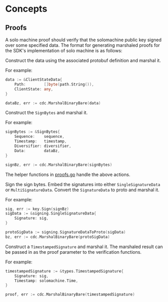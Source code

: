 <!--
order: 1
-->

# Concepts

## Proofs

A solo machine proof should verify that the solomachine public key signed 
over some specified data. The format for generating marshaled proofs for
the SDK's implementation of solo machine is as follows:

Construct the data using the associated protobuf definition and marshal it.

For example:
```go
data := &ClientStateData{
	Path:        []byte(path.String()),
	ClientState: any,
}

dataBz, err := cdc.MarshalBinaryBare(data)
```

Construct the `SignBytes` and marshal it.

For example:
```go
signBytes := &SignBytes{
	Sequence:    sequence,
	Timestamp:   timestamp,
	Diversifier: diversifier,
	Data:        dataBz,
}

signBz, err := cdc.MarshalBinaryBare(signBytes)
```

The helper functions in [proofs.go](../types/proofs.go) handle the above actions.

Sign the sign bytes. Embed the signatures into either `SingleSignatureData` or
`MultiSignatureData`. Convert the `SignatureData` to proto and marshal it. 

For example:
```go
sig, err := key.Sign(signBz)
sigData := &signing.SingleSignatureData{
	Signature: sig,
}

protoSigData := signing.SignatureDataToProto(sigData)
bz, err := cdc.MarshalBinaryBare(protoSigData)
```

Construct a `TimestampedSignature` and marshal it. The marshaled result can be
passed in as the proof parameter to the verification functions.

For example:
```go
timestampedSignature := &types.TimestampedSignature{
	Signature: sig,
	Timestamp: solomachine.Time,
}

proof, err := cdc.MarshalBinaryBare(timestampedSignature)
```
